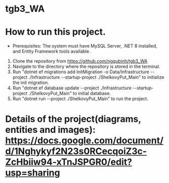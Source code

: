 # tgb3_WA
# How to run this project.
  * Prerequisites: The system must have MySQL Server, .NET 8 installed, and Entity Framework tools available.
  1. Clone the repository from https://github.com/ngqubinh/tgb3_WA
  2. Navigate to the directory where the repository is stored in the terminal.
  3. Run "dotnet ef migrations add InitMigration -o Data/Infrastructure --project ./Infrastructure --startup-project ./ShelkovyPut_Main" to initialize the init migration.
  4. Run "dotnet ef database update --project ./Infrastructure --startup-project ./ShelkovyPut_Main" to initial database.
  5. Run "dotnet run --project ./ShelkovyPut_Main" to run the project.

# Details of the project(diagrams, entities and images): https://docs.google.com/document/d/1Nghykyf2N23s0RCecqoiZ3c-ZcHbiiw94-xTnJSPGR0/edit?usp=sharing

